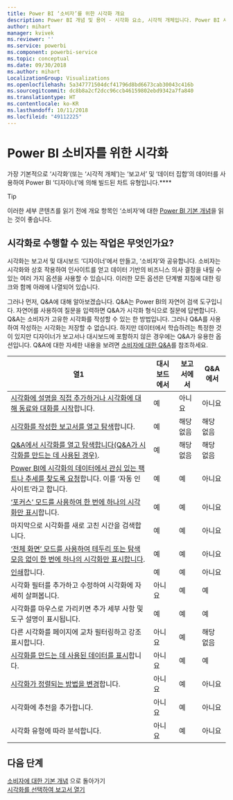 ```yaml
---
title: Power BI ‘소비자’를 위한 시각화 개요
description: Power BI 개념 및 용어 - 시각화 요소, 시각적 개체입니다. Power BI 시각화, 시각적 개체란 무엇인가요?
author: mihart
manager: kvivek
ms.reviewer: ''
ms.service: powerbi
ms.component: powerbi-service
ms.topic: conceptual
ms.date: 09/30/2018
ms.author: mihart
LocalizationGroup: Visualizations
ms.openlocfilehash: 5a347771504dcf41796d8bd6673cab30043c416b
ms.sourcegitcommit: dc8b8a2cf2dcc96ccb46159802ebd9342a7fa840
ms.translationtype: HT
ms.contentlocale: ko-KR
ms.lasthandoff: 10/11/2018
ms.locfileid: "49112225"
---
```

# <a name="visualizations-for-power-bi-consumers"></a>Power BI **소비자**를 위한 시각화

가장 기본적으로 ‘시각화’(또는 ‘시각적 개체’)는 ‘보고서’ 및 ‘데이터 집합’의 데이터를 사용하여 Power BI ‘디자이너’에 의해 빌드된 차트 유형입니다.**** 

> [!TIP]
> 이러한 세부 콘텐츠를 읽기 전에 개요 항목인 ‘소비자’에 대한 [Power BI 기본 개념](end-user-basic-concepts.md)을 읽는 것이 좋습니다.

## <a name="what-can-i-do-with-visualizations"></a>시각화로 수행할 수 있는 작업은 무엇인가요?

시각화는 보고서 및 대시보드 ‘디자이너’에서 만들고, ‘소비자’와 공유합니다. 소비자는 시각화와 상호 작용하여 인사이트를 얻고 데이터 기반의 비즈니스 의사 결정을 내릴 수 있는 여러 가지 옵션을 사용할 수 있습니다. 이러한 모든 옵션은 단계별 지침에 대한 링크와 함께 아래에 나열되어 있습니다.

그러나 먼저, Q&A에 대해 알아보겠습니다. Q&A는 Power BI의 자연어 검색 도구입니다. 자연어를 사용하여 질문을 입력하면 Q&A가 시각화 형식으로 질문에 답변합니다. Q&A는 소비자가 고유한 시각화를 작성할 수 있는 한 방법입니다. 그러나 Q&A를 사용하여 작성하는 시각화는 저장할 수 없습니다. 하지만 데이터에서 학습하려는 특정한 것이 있지만 디자이너가 보고서나 대시보드에 포함하지 않은 경우에는 Q&A가 유용한 옵션입니다. Q&A에 대한 자세한 내용을 보려면 [소비자에 대한 Q&A](end-user-q-and-a.md)를 참조하세요.



|열1  |대시보드에서  |보고서에서  | Q&A에서
|---------|---------|---------|--------|
|[시각화에 설명을 직접 추가하거나 시각화에 대해 동료와 대화를 시작](end-user-comment.md)합니다.     |  예       |   아니요      |  아니요  |
|[시각화를 작성한 보고서를 열고 탐색](end-user-tiles.md)합니다.     |    예     |   해당 없음      |  해당 없음 |
|[Q&A에서 시각화를 열고 탐색합니다(Q&A가 시각화를 만드는 데 사용된 경우)](end-user-q-and-a.md).     |   예      |   해당 없음      |  해당 없음  |
|[Power BI에 시각화의 데이터에서 관심 있는 팩트나 추세를 찾도록 요청](end-user-insights.md)합니다.  이를 ‘자동 인사이트’라고 합니다.     |    예     |   예      | 아니요   |
|[‘포커스’ 모드를 사용하여 한 번에 하나의 시각화만 표시](end-user-focus.md)합니다.     | 예        |   예      | 아니요  |
|마지막으로 시각화를 새로 고친 시간을 검색합니다.     |  예       |    예     | 아니요  |
|[‘전체 화면’ 모드를 사용하여 테두리 또는 탐색 모음 없이 한 번에 하나의 시각화만 표시합니다](end-user-focus.md).     |   예      |  예       | 아니요  |
|[인쇄](end-user-print.md)합니다.     |  예       |   예      | 아니요  |
|시각화 필터를 추가하고 수정하여 시각화에 자세히 살펴봅니다.     |    아니요     |   예      | 예  |
|시각화를 마우스로 가리키면 추가 세부 사항 및 도구 설명이 표시됩니다.     |    예     |   예      | 예  |
|다른 시각화를 페이지에 교차 필터링하고 강조 표시합니다.     |   아니요      |   예      | 해당 없음  |
|[시각화를 만드는 데 사용된 데이터를 표시](end-user-show-data.md)합니다.     |  아니요       |   예      | 예  |
| [시각화가 정렬되는 방법을 변경](end-user-search-sort.md)합니다. | 아니요  | 예  | 아니요  |
| 시각화에 추천을 추가합니다. | 아니요  | 예  |  아니요 |
| 시각화 유형에 따라 분석합니다. | 아니요  | 예  | 아니요  |

## <a name="next-steps"></a>다음 단계
[소비자에 대한 기본 개념](end-user-basic-concepts.md)  으로 돌아가기  
[시각화를 선택하여 보고서 열기](end-user-report-open.md)